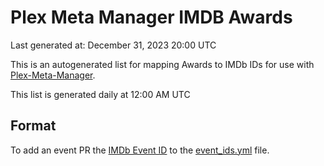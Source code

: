 # Plex Meta Manager IMDB Awards
Last generated at: December 31, 2023 20:00 UTC

This is an autogenerated list for mapping Awards to IMDb IDs for use with [Plex-Meta-Manager](https://github.com/meisnate12/Plex-Meta-Manager).

This list is generated daily at 12:00 AM UTC 

## Format

To add an event PR the [IMDb Event ID](https://www.imdb.com/event/all/) to the [event_ids.yml](https://raw.githubusercontent.com/meisnate12/PMM-IMDb-Awards/master/event_ids.yml) file.

